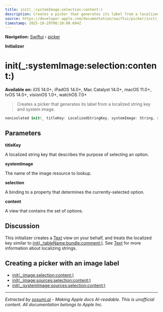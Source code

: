 ```yaml
---
title: init(_:systemImage:selection:content:)
description: Creates a picker that generates its label from a localized string key and system image.
source: https://developer.apple.com/documentation/swiftui/picker/init(_:systemimage:selection:content:)
timestamp: 2025-10-29T00:10:00.694Z
---
```


**Navigation:** [Swiftui](/documentation/swiftui) › [picker](/documentation/swiftui/picker)

**Initializer**

# init(_:systemImage:selection:content:)

**Available on:** iOS 14.0+, iPadOS 14.0+, Mac Catalyst 14.0+, macOS 11.0+, tvOS 14.0+, visionOS 1.0+, watchOS 7.0+

> Creates a picker that generates its label from a localized string key and system image.

```swift
nonisolated init(_ titleKey: LocalizedStringKey, systemImage: String, selection: Binding<SelectionValue>, @ViewBuilder content: () -> Content)
```

## Parameters

**titleKey**

A localized string key that describes the purpose of selecting an option.



**systemImage**

The name of the image resource to lookup.



**selection**

A binding to a property that determines the currently-selected option.



**content**

A view that contains the set of options.



## Discussion

This initializer creates a [Text](/documentation/swiftui/text) view on your behalf, and treats the localized key similar to [init(_:tableName:bundle:comment:)](/documentation/swiftui/text/init(_:tablename:bundle:comment:)). See [Text](/documentation/swiftui/text) for more information about localizing strings.

## Creating a picker with an image label

- [init(_:image:selection:content:)](/documentation/swiftui/picker/init(_:image:selection:content:))
- [init(_:image:sources:selection:content:)](/documentation/swiftui/picker/init(_:image:sources:selection:content:))
- [init(_:systemImage:sources:selection:content:)](/documentation/swiftui/picker/init(_:systemimage:sources:selection:content:))

---

*Extracted by [sosumi.ai](https://sosumi.ai) - Making Apple docs AI-readable.*
*This is unofficial content. All documentation belongs to Apple Inc.*
